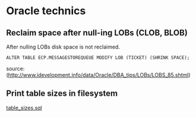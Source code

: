 # Oracle technics

## Reclaim space after null-ing LOBs (CLOB, BLOB)
After nulling LOBs disk space is not reclaimed.

```ALTER TABLE ECP.MESSAGESTOREQUEUE MODIFY LOB (TICKET) (SHRINK SPACE);```

source: (http://www.idevelopment.info/data/Oracle/DBA_tips/LOBs/LOBS_85.shtml)

## Print table sizes in filesystem
[table_sizes.sql](./oracle/table_sizes.sql)
